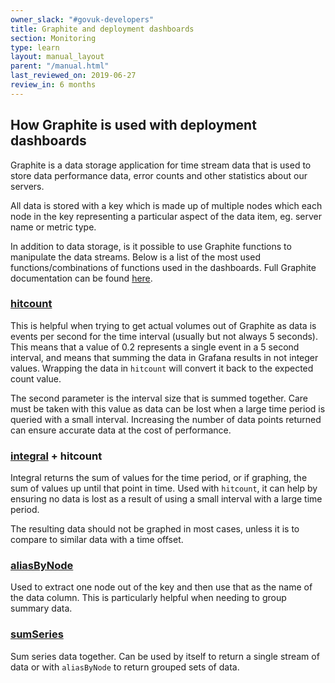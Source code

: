 ```yaml
---
owner_slack: "#govuk-developers"
title: Graphite and deployment dashboards
section: Monitoring
type: learn
layout: manual_layout
parent: "/manual.html"
last_reviewed_on: 2019-06-27
review_in: 6 months
---
```


## How Graphite is used with deployment dashboards

Graphite is a data storage application for time stream data that is used to store data performance data, error counts and other statistics about our servers.

All data is stored with a key which is made up of multiple nodes which each node in the key representing a particular aspect of the data item, eg. server name or metric type.

In addition to data storage, is it possible to use Graphite functions to manipulate the data streams. Below is a list of the most used functions/combinations of functions used in the dashboards. Full Graphite documentation can be found [here](https://graphite.readthedocs.io/en/latest/).

### [hitcount](https://graphite.readthedocs.io/en/latest/functions.html#graphite.render.functions.hitcount)

This is helpful when trying to get actual volumes out of Graphite as data is events per second for the time interval (usually but not always 5 seconds). This means that a value of 0.2 represents a single event in a 5 second interval, and means that summing the data in Grafana results in not integer values. Wrapping the data in `hitcount` will convert it back to the expected count value.

The second parameter is the interval size that is summed together. Care must be taken with this value as data can be lost when a large time period is queried with a small interval. Increasing the number of data points returned can ensure accurate data at the cost of performance.

### [integral](https://graphite.readthedocs.io/en/latest/functions.html#graphite.render.functions.integral) + hitcount

Integral returns the sum of values for the time period, or if graphing, the sum of values up until that point in time. Used with `hitcount`, it can help by ensuring no data is lost as a result of using a small interval with a large time period.

The resulting data should not be graphed in most cases, unless it is to compare to similar data with a time offset.

### [aliasByNode](https://graphite.readthedocs.io/en/latest/functions.html#graphite.render.functions.aliasByNode)

Used to extract one node out of the key and then use that as the name of the data column. This is particularly helpful when needing to group summary data.

### [sumSeries](https://graphite.readthedocs.io/en/latest/functions.html#graphite.render.functions.sumSeries)

Sum series data together. Can be used by itself to return a single stream of data or with `aliasByNode` to return grouped sets of data.
